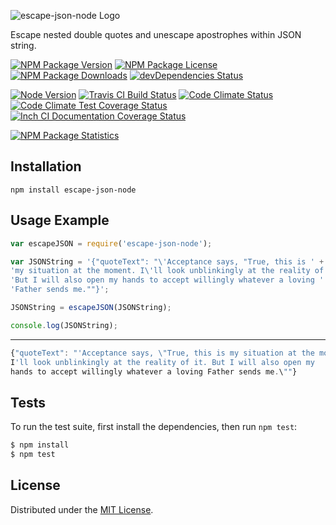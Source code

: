 ![escape-json-node Logo][logo]

Escape nested double quotes and unescape apostrophes within JSON string.

[![NPM Package Version][npm-package-version-badge]][npm-package-url]
[![NPM Package License][npm-package-license-badge]][npm-package-license-url]
[![NPM Package Downloads][npm-package-downloads-badge]][npm-package-url]
[![devDependencies Status][devDependencies-status-badge]][devDependencies-status-page-url]

[![Node Version][node-version-badge]][node-downloads-page-url]
[![Travis CI Build Status][travis-ci-build-status-badge]][travis-ci-build-status-page-url]
[![Code Climate Status][code-climate-status-badge]][code-climate-status-page-url]
[![Code Climate Test Coverage Status][code-climate-test-coverage-status-badge]][code-climate-test-coverage-status-page-url]
[![Inch CI Documentation Coverage Status][inch-ci-documentation-coverage-status-badge]][inch-ci-documentation-coverage-status-page-url]

[![NPM Package Statistics][npm-package-statistics-badge]][npm-package-url]

## Installation

`npm install escape-json-node`

## Usage Example

```javascript
var escapeJSON = require('escape-json-node');

var JSONString = '{"quoteText": "\'Acceptance says, "True, this is ' +
'my situation at the moment. I\'ll look unblinkingly at the reality of it. ' +
'But I will also open my hands to accept willingly whatever a loving ' +
'Father sends me.""}';

JSONString = escapeJSON(JSONString);

console.log(JSONString);
```

***

```javascript
{"quoteText": "'Acceptance says, \"True, this is my situation at the moment. 
I'll look unblinkingly at the reality of it. But I will also open my 
hands to accept willingly whatever a loving Father sends me.\""}
```

## Tests

To run the test suite, first install the dependencies, then run `npm test`:

```bash
$ npm install
$ npm test
```

## License

Distributed under the [MIT License](LICENSE).

[logo]: https://cldup.com/EwVD6pZerW.png

[npm-package-url]: https://npmjs.org/package/escape-json-node

[npm-package-version-badge]: https://img.shields.io/npm/v/escape-json-node.svg?style=flat-square

[npm-package-license-badge]: https://img.shields.io/npm/l/escape-json-node.svg?style=flat-square
[npm-package-license-url]: http://opensource.org/licenses/MIT

[npm-package-downloads-badge]: https://img.shields.io/npm/dm/escape-json-node.svg?style=flat-square

[devDependencies-status-badge]: https://david-dm.org/AnatoliyGatt/escape-json-node/dev-status.svg?style=flat-square
[devDependencies-status-page-url]: https://david-dm.org/AnatoliyGatt/escape-json-node#info=devDependencies

[node-version-badge]: https://img.shields.io/node/v/escape-json-node.svg?style=flat-square
[node-downloads-page-url]: https://nodejs.org/en/download/

[travis-ci-build-status-badge]: https://img.shields.io/travis/AnatoliyGatt/escape-json-node.svg?style=flat-square
[travis-ci-build-status-page-url]: https://travis-ci.org/AnatoliyGatt/escape-json-node

[code-climate-status-badge]: https://img.shields.io/codeclimate/github/AnatoliyGatt/escape-json-node.svg?style=flat-square
[code-climate-status-page-url]: https://codeclimate.com/github/AnatoliyGatt/escape-json-node

[code-climate-test-coverage-status-badge]: https://img.shields.io/codeclimate/coverage/github/AnatoliyGatt/escape-json-node.svg?style=flat-square
[code-climate-test-coverage-status-page-url]: https://codeclimate.com/github/AnatoliyGatt/escape-json-node/coverage

[inch-ci-documentation-coverage-status-badge]: https://inch-ci.org/github/AnatoliyGatt/escape-json-node.svg?style=flat-square
[inch-ci-documentation-coverage-status-page-url]: https://inch-ci.org/github/AnatoliyGatt/escape-json-node

[npm-package-statistics-badge]: https://nodei.co/npm/escape-json-node.png?downloads=true&downloadRank=true&stars=true